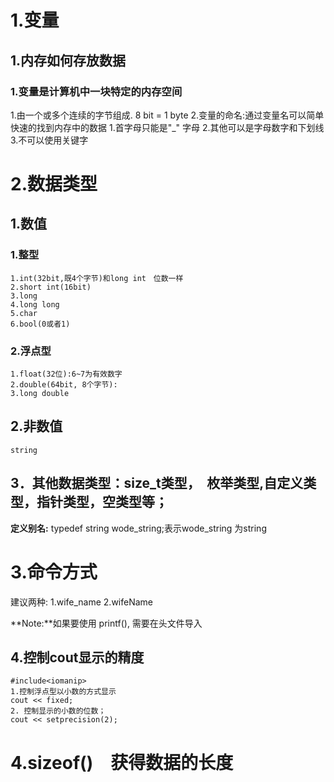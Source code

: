 # 1.变量
## 1.内存如何存放数据
### 1.**变量**是计算机中一块特定的**内存空间**
1.由一个或多个连续的字节组成. 8 bit = 1 byte
2.变量的命名:通过变量名可以简单快速的找到内存中的数据
	1.首字母只能是"_" 字母
	2.其他可以是字母数字和下划线
	3.不可以使用关键字

# 2.数据类型
## 1.数值
### 1.整型
	1.int(32bit,既4个字节)和long int　位数一样
	2.short int(16bit)
	3.long 
	4.long long
	5.char
	6.bool(0或者1)
	
### 2.浮点型
	1.float(32位):6~7为有效数字
	2.double(64bit, 8个字节):
	3.long double
## 2.非数值
	string
## 3．其他数据类型：size_t类型，　枚举类型,自定义类型，指针类型，空类型等；
**定义别名:** typedef string wode_string;表示wode_string 为string

# 3.命令方式
建议两种:
1.wife_name
2.wifeName

**Note:**如果要使用 printf(), 需要在头文件导入<cstdio>

## 4.控制cout显示的精度
	#include<iomanip>
	1.控制浮点型以小数的方式显示
	cout << fixed;
	2. 控制显示的小数的位数；
	cout << setprecision(2);

# 4.sizeof()　获得数据的长度





